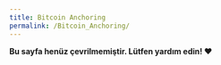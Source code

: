 ```yaml
---
title: Bitcoin Anchoring
permalink: /Bitcoin_Anchoring/
---
```


**Bu sayfa henüz çevrilmemiştir. Lütfen yardım edin! ❤**
